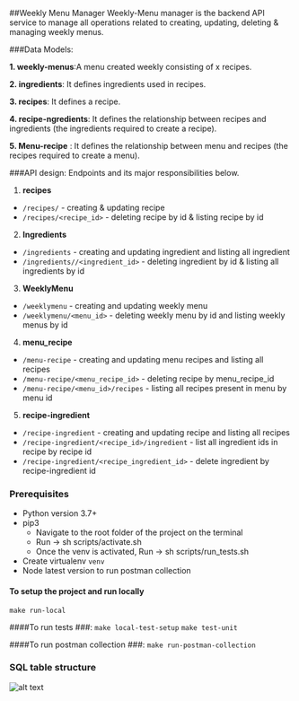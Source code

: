 ##Weekly Menu Manager
Weekly-Menu manager is the backend API service to manage all operations related to creating, updating, deleting & managing weekly menus.

###Data Models:

****1. weekly-menus****:A menu created weekly consisting of x recipes.

****2. ingredients****: It defines ingredients used in recipes.

****3. recipes****: It defines a recipe.


****4. recipe-ngredients****: It defines the relationship between recipes and ingredients (the ingredients required to create a recipe).

****5. Menu-recipe**** : It defines the relationship between menu and recipes (the recipes required to create a menu).



###API design:
Endpoints and its major responsibilities below.

1. ****recipes****
- ```/recipes/``` - creating & updating recipe
- ```/recipes/<recipe_id>``` - deleting recipe by id & listing recipe by id
2. ****Ingredients****
- ```/ingredients``` - creating and updating ingredient and listing all ingredient
- ```/ingredients//<ingredient_id>``` - deleting ingredient by id & listing all ingredients by id
3. ****WeeklyMenu****
- ```/weeklymenu``` - creating  and updating weekly menu
- ```/weeklymenu/<menu_id>``` - deleting weekly menu by id and listing weekly menus by id
4. ****menu_recipe****
- ```/menu-recipe``` - creating and updating menu recipes and listing all recipes
- ```/menu-recipe/<menu_recipe_id>``` - deleting recipe by menu_recipe_id
- ```/menu-recipe/<menu_id>/recipes``` - listing all recipes present in menu by menu id
5. ****recipe-ingredient****
- ```/recipe-ingredient``` - creating and updating recipe and listing all recipes
- ```/recipe-ingredient/<recipe_id>/ingredient``` - list all ingredient ids in recipe by recipe id
- ```/recipe-ingredient/<recipe_ingredient_id>``` - delete ingredient by recipe-ingredient id

### Prerequisites ###

- Python version 3.7+
- pip3
  - Navigate to the root folder of the project on the terminal
  - Run -> sh scripts/activate.sh
  - Once the venv is activated, Run -> sh scripts/run_tests.sh
- Create virtualenv ```venv```
- Node latest version to run postman collection

#### To setup the project and run locally
 ```make run-local```

####To run tests ###:
```make local-test-setup```
```make test-unit```


####To run postman collection ###: 
```make run-postman-collection```

### SQL table structure ###
![alt text](./db_structure.png)
